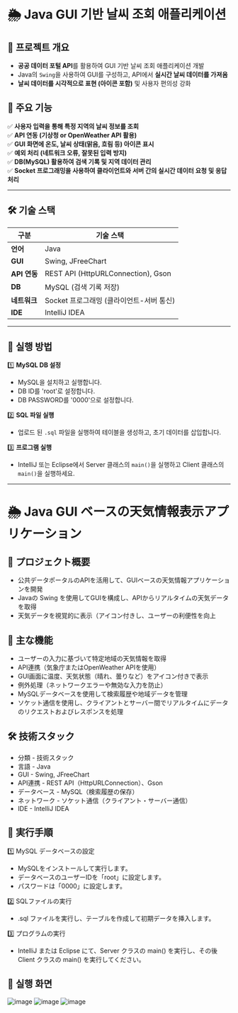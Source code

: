 # 🌦 Java GUI 기반 날씨 조회 애플리케이션

## 📌 프로젝트 개요
- **공공 데이터 포털 API**를 활용하여 GUI 기반 날씨 조회 애플리케이션 개발
- Java의 `Swing`을 사용하여 GUI를 구성하고, API에서 **실시간 날씨 데이터를 가져옴**
- **날씨 데이터를 시각적으로 표현 (아이콘 포함)** 및 사용자 편의성 강화

## 📜 주요 기능
✅ **사용자 입력을 통해 특정 지역의 날씨 정보를 조회**  
✅ **API 연동 (기상청 or OpenWeather API 활용)**  
✅ **GUI 화면에 온도, 날씨 상태(맑음, 흐림 등) 아이콘 표시**  
✅ **예외 처리 (네트워크 오류, 잘못된 입력 방지)**  
✅ **DB(MySQL) 활용하여 검색 기록 및 지역 데이터 관리**  
✅ **Socket 프로그래밍을 사용하여 클라이언트와 서버 간의 실시간 데이터 요청 및 응답 처리**  

---

## 🛠️ 기술 스택
| **구분**  | **기술 스택** |
|-----------|--------------|
| **언어** | Java |
| **GUI** | Swing, JFreeChart |
| **API 연동** | REST API (HttpURLConnection), Gson |
| **DB** | MySQL (검색 기록 저장) |
| **네트워크** | Socket 프로그래밍 (클라이언트-서버 통신) |
| **IDE** | IntelliJ IDEA |

---

## 🔧 실행 방법
1️⃣ **MySQL DB 설정**
- MySQL을 설치하고 실행합니다.
- DB ID를 'root'로 설정합니다.
- DB PASSWORD를 '0000'으로 설정합니다.

2️⃣ **SQL 파일 실행**
- 업로드 된 `.sql` 파일을 실행하여 테이블을 생성하고, 초기 데이터를 삽입합니다.

3️⃣ **프로그램 실행**
- IntelliJ 또는 Eclipse에서 Server 클래스의 `main()`을 실행하고 Client 클래스의 `main()`을 실행하세요.

---

# 🌦 Java GUI ベースの天気情報表示アプリケーション
## 📌 プロジェクト概要
- 公共データポータルのAPIを活用して、GUIベースの天気情報アプリケーションを開発
- Javaの Swing を使用してGUIを構成し、APIからリアルタイムの天気データを取得
- 天気データを視覚的に表示（アイコン付きし、ユーザーの利便性を向上

## 📜 主な機能
- ユーザーの入力に基づいて特定地域の天気情報を取得
- API連携（気象庁またはOpenWeather APIを使用）
- GUI画面に温度、天気状態（晴れ、曇りなど）をアイコン付きで表示
- 例外処理（ネットワークエラーや無効な入力を防止）
- MySQLデータベースを使用して検索履歴や地域データを管理
- ソケット通信を使用し、クライアントとサーバー間でリアルタイムにデータのリクエストおよびレスポンスを処理

## 🛠️ 技術スタック
- 分類 - 技術スタック
- 言語 - Java
- GUI - Swing, JFreeChart
- API連携 - REST API（HttpURLConnection）、Gson
- データベース - MySQL（検索履歴の保存）
- ネットワーク - ソケット通信（クライアント・サーバー通信）
- IDE - IntelliJ IDEA

## 🔧 実行手順
1️⃣ MySQL データベースの設定
- MySQLをインストールして実行します。
- データベースのユーザーIDを「root」に設定します。
- パスワードは「0000」に設定します。

2️⃣ SQLファイルの実行
- .sql ファイルを実行し、テーブルを作成して初期データを挿入します。

3️⃣ プログラムの実行
- IntelliJ または Eclipse にて、Server クラスの main() を実行し、その後 Client クラスの main() を実行してください。

## 📸 실행 화면
![image](https://github.com/user-attachments/assets/b6daadaf-c4b7-4ac7-b8f7-401e019b434a)
![image](https://github.com/user-attachments/assets/795253b3-aa20-4ade-b874-10d2d16a1431)
![image](https://github.com/user-attachments/assets/79eceb83-215d-43b8-ae0c-c8f6cce015bc)
